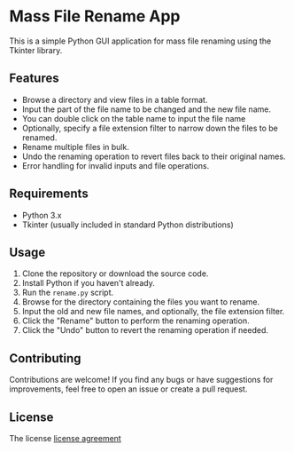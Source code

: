 # Mass File Rename App

This is a simple Python GUI application for mass file renaming using the Tkinter library.

## Features

- Browse a directory and view files in a table format.
- Input the part of the file name to be changed and the new file name.
- You can double click on the table name to input the file name
- Optionally, specify a file extension filter to narrow down the files to be renamed.
- Rename multiple files in bulk.
- Undo the renaming operation to revert files back to their original names.
- Error handling for invalid inputs and file operations.

## Requirements

- Python 3.x
- Tkinter (usually included in standard Python distributions)

## Usage

1. Clone the repository or download the source code.
2. Install Python if you haven't already.
3. Run the `rename.py` script.
4. Browse for the directory containing the files you want to rename.
5. Input the old and new file names, and optionally, the file extension filter.
6. Click the "Rename" button to perform the renaming operation.
7. Click the "Undo" button to revert the renaming operation if needed.

## Contributing

Contributions are welcome! If you find any bugs or have suggestions for improvements, feel free to open an issue or create a pull request.

## License
The license <a href="https://github.com/zufarrizal/Mass-File-Rename-App?tab=MIT-1-ov-file">license agreement</a>
